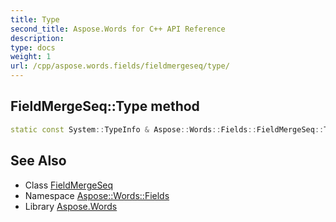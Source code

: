 ```yaml
---
title: Type
second_title: Aspose.Words for C++ API Reference
description: 
type: docs
weight: 1
url: /cpp/aspose.words.fields/fieldmergeseq/type/
---
```

## FieldMergeSeq::Type method




```cpp
static const System::TypeInfo & Aspose::Words::Fields::FieldMergeSeq::Type()
```

## See Also

* Class [FieldMergeSeq](../)
* Namespace [Aspose::Words::Fields](../../)
* Library [Aspose.Words](../../../)
